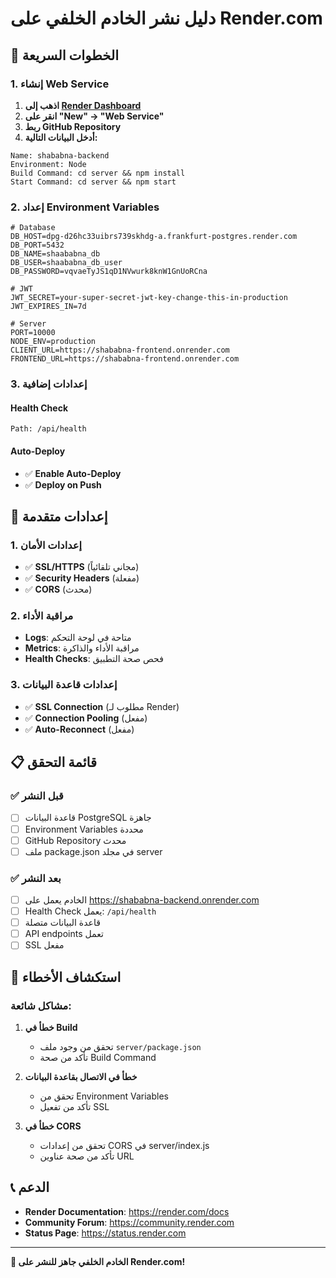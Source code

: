 # دليل نشر الخادم الخلفي على Render.com

## 🚀 الخطوات السريعة

### 1. إنشاء Web Service

1. **اذهب إلى [Render Dashboard](https://dashboard.render.com)**
2. **انقر على "New" → "Web Service"**
3. **ربط GitHub Repository**
4. **أدخل البيانات التالية:**

```
Name: shababna-backend
Environment: Node
Build Command: cd server && npm install
Start Command: cd server && npm start
```

### 2. إعداد Environment Variables

```env
# Database
DB_HOST=dpg-d26hc33uibrs739skhdg-a.frankfurt-postgres.render.com
DB_PORT=5432
DB_NAME=shaababna_db
DB_USER=shaababna_db_user
DB_PASSWORD=vqvaeTyJS1qD1NVwurk8knW1GnUoRCna

# JWT
JWT_SECRET=your-super-secret-jwt-key-change-this-in-production
JWT_EXPIRES_IN=7d

# Server
PORT=10000
NODE_ENV=production
CLIENT_URL=https://shababna-frontend.onrender.com
FRONTEND_URL=https://shababna-frontend.onrender.com
```

### 3. إعدادات إضافية

#### Health Check

```
Path: /api/health
```

#### Auto-Deploy

- ✅ **Enable Auto-Deploy**
- ✅ **Deploy on Push**

## 🔧 إعدادات متقدمة

### 1. إعدادات الأمان

- ✅ **SSL/HTTPS** (مجاني تلقائياً)
- ✅ **Security Headers** (مفعلة)
- ✅ **CORS** (محدث)

### 2. مراقبة الأداء

- **Logs**: متاحة في لوحة التحكم
- **Metrics**: مراقبة الأداء والذاكرة
- **Health Checks**: فحص صحة التطبيق

### 3. إعدادات قاعدة البيانات

- ✅ **SSL Connection** (مطلوب لـ Render)
- ✅ **Connection Pooling** (مفعل)
- ✅ **Auto-Reconnect** (مفعل)

## 📋 قائمة التحقق

### ✅ قبل النشر

- [ ] قاعدة البيانات PostgreSQL جاهزة
- [ ] Environment Variables محددة
- [ ] GitHub Repository محدث
- [ ] ملف package.json في مجلد server

### ✅ بعد النشر

- [ ] الخادم يعمل على https://shababna-backend.onrender.com
- [ ] Health Check يعمل: `/api/health`
- [ ] قاعدة البيانات متصلة
- [ ] API endpoints تعمل
- [ ] SSL مفعل

## 🚨 استكشاف الأخطاء

### مشاكل شائعة:

1. **خطأ في Build**

   - تحقق من وجود ملف `server/package.json`
   - تأكد من صحة Build Command

2. **خطأ في الاتصال بقاعدة البيانات**

   - تحقق من Environment Variables
   - تأكد من تفعيل SSL

3. **خطأ في CORS**
   - تحقق من إعدادات CORS في server/index.js
   - تأكد من صحة عناوين URL

## 📞 الدعم

- **Render Documentation**: https://render.com/docs
- **Community Forum**: https://community.render.com
- **Status Page**: https://status.render.com

---

**🎉 الخادم الخلفي جاهز للنشر على Render.com!**
